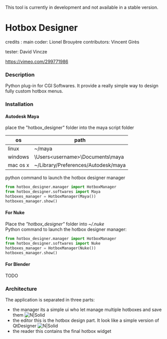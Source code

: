 This tool is currently in development and not available in a stable version.


# Hotbox Designer
credits :
main coder: Lionel Brouyère
contributors: Vincent Girès

tester: David Vincze

https://vimeo.com/299771986
### Description
Python plug-in for CGI Softwares.
It provide a really simple way to design fully custom hotbox menus.
### Installation
#### Autodesk Maya

place the "hotbox_designer" folder into the maya script folder

| os | path |
| ------ | ------ |
| linux | ~<username>/maya |
| windows | \Users\<username>\Documents\maya |
| mac os x | ~<username>/Library/Preferences/Autodesk/maya |

python command to launch the hotbox designer manager
```python
from hotbox_designer.manager import HotboxManager
from hotbox_designer.softwares import Maya
hotboxes_manager = HotboxManager(Maya())
hotboxes_manager.show()
```
#### For Nuke
Place the _"hotbox_designer"_ folder into _~/.nuke_<br />
Python command to launch the hotbox designer manager:
```python
from hotbox_designer.manager import HotboxManager
from hotbox_designer.softwares import Nuke
hotboxes_manager = HotboxManager(Nuke())
hotboxes_manager.show()
```
#### For Blender
TODO
### Architecture
The application is separated in three parts:
- the manager
its a simple ui who let manage multiple hotboxes and save them
![N|Solid](https://raw.githubusercontent.com/luckylyk/hotbox_designer/master/documentation/manager.jpg)
- the editor
this is the hotbox design part. It look like a simple version of QtDesigner
![N|Solid](https://raw.githubusercontent.com/luckylyk/hotbox_designer/master/documentation/heditor.jpg)
- the reader
this contains the final hotbox widget
